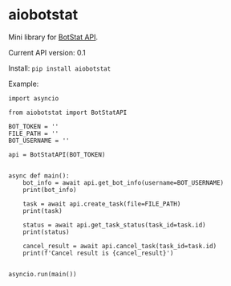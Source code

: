 # aiobotstat

Mini library for [BotStat API](api.botstat.io).

Current API version: 0.1

Install: `pip install aiobotstat`

Example:
```
import asyncio

from aiobotstat import BotStatAPI

BOT_TOKEN = ''
FILE_PATH = ''
BOT_USERNAME = ''

api = BotStatAPI(BOT_TOKEN)


async def main():
    bot_info = await api.get_bot_info(username=BOT_USERNAME)
    print(bot_info)

    task = await api.create_task(file=FILE_PATH)
    print(task)

    status = await api.get_task_status(task_id=task.id)
    print(status)

    cancel_result = await api.cancel_task(task_id=task.id)
    print(f'Cancel result is {cancel_result}')


asyncio.run(main())
```